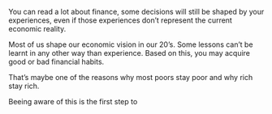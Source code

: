 You can read a lot about finance, some decisions will still be shaped by your experiences, even if those experiences don’t represent the current economic reality. 

Most of us shape our economic vision in our 20’s. Some lessons can’t be learnt in any other way than experience. Based on this, you may acquire good or bad financial habits. 

That’s maybe one of the reasons why most poors stay poor and why rich stay rich. 

Beeing aware of this is the first step to 

